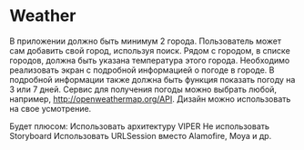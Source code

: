 # Weather
В приложении должно быть минимум 2 города. 
Пользователь может сам добавить свой город, используя поиск. Рядом с городом, в списке городов, должна быть указана температура этого города. Необходимо реализовать экран с подробной информацией о погоде в городе. В подробной информации также должна быть функция показать погоду на 3 или 7 дней. Сервис для получения погоды можно выбрать любой, например, http://openweathermap.org/API. Дизайн можно использовать на свое усмотрение.

Будет плюсом:
Использовать архитектуру VIPER
Не использовать Storyboard
Использовать URLSession вместо Alamofire, Moya и др.
